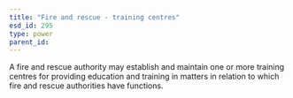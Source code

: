 ```yaml
---
title: "Fire and rescue - training centres"
esd_id: 295
type: power
parent_id:  
---
```


A fire and rescue authority may establish and maintain one or more training centres for providing education and training in matters in relation to which fire and rescue authorities have functions.


